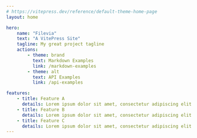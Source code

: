 ```yaml
---
# https://vitepress.dev/reference/default-theme-home-page
layout: home

hero:
    name: "Filevia"
    text: "A VitePress Site"
    tagline: My great project tagline
    actions:
        - theme: brand
          text: Markdown Examples
          link: /markdown-examples
        - theme: alt
          text: API Examples
          link: /api-examples

features:
    - title: Feature A
      details: Lorem ipsum dolor sit amet, consectetur adipiscing elit
    - title: Feature B
      details: Lorem ipsum dolor sit amet, consectetur adipiscing elit
    - title: Feature C
      details: Lorem ipsum dolor sit amet, consectetur adipiscing elit
---
```

